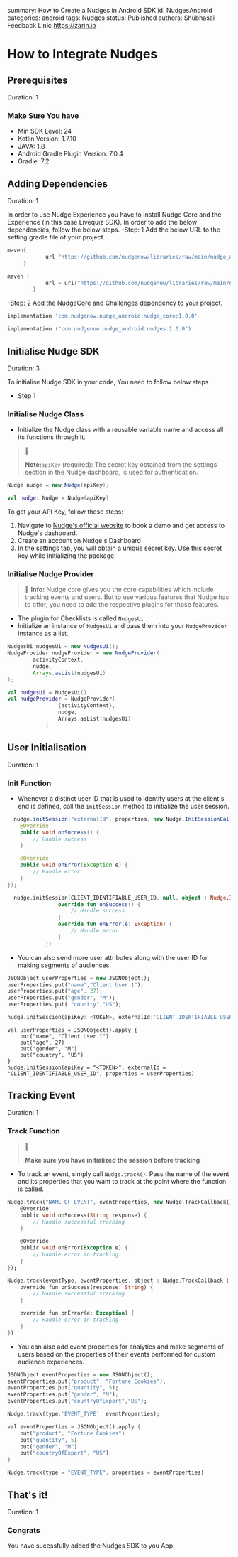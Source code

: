 summary: How to Create a Nudges in Android SDK
id: NudgesAndroid
categories: android
tags: Nudges
status: Published 
authors: Shubhasai
Feedback Link: https://zarin.io

# How to Integrate Nudges
<!-- ------------------------ -->
## Prerequisites 
Duration: 1

### Make Sure You have
- Min SDK Level: 24 
- Kotlin Version: 1.7.10 
- JAVA: 1.8 
- Android Gradle Plugin Version: 7.0.4
- Gradle: 7.2

<!-- ------------------------ -->
## Adding Dependencies
Duration: 1

In order to use Nudge Experience you have to Install Nudge Core and the Experience (in this case Livequiz SDK). In order to add the below dependencies, follow the below steps.
-Step: 1 Add the below URL to the setting.gradle file of your project.

```groovy
maven{
            url "https://github.com/nudgenow/libraries/raw/main/nudge_android/"
     }
```
```kotlin
maven {
            url = uri("https://github.com/nudgenow/libraries/raw/main/nudge_android/")
        }
```

-Step: 2 Add the NudgeCore and Challenges dependency to your project.

```groovy
implementation 'com.nudgenow.nudge_android:nudge_core:1.0.0'
```
```kotlin
implementation ("com.nudgenow.nudge_android:nudges:1.0.0")
```


<!-- ------------------------ -->
## Initialise Nudge SDK
Duration: 3

To initialise Nudge SDK in your code, You need to follow below steps
- Step 1
### Initialise Nudge Class

- Initialize the Nudge class with a reusable variable name and access all its functions through it.

> 🚧 
> 
> **Note:**`apiKey` (required): The secret key obtained from the settings section in the Nudge dashboard, is used for authentication.

```java Java
Nudge nudge = new Nudge(apiKey);
```
```kotlin Kotlin
val nudge: Nudge = Nudge(apiKey)
```
To get your API Key, follow these steps:
1. Navigate to [Nudge's official website](https://www.nudgenow.com/) to book a demo and get access to Nudge's dashboard.
2. Create an account on Nudge's Dashboard
3. In the settings tab, you will obtain a unique secret key. Use this secret key while initializing the package.

### Initialise Nudge Provider

> 📘 **Info:** Nudge core gives you the core capabilities which include tracking events and users. But to use various features that Nudge has to offer, you need to add the respective plugins for those features.

- The plugin for Checklists is called `NudgesUi`
- Initialize an instance of `NudgesUi` and pass them into your `NudgeProvider` instance as a list.

```java Java
NudgesUi nudgesUi = new NudgesUi();
NudgeProvider nudgeProvider = new NudgeProvider(
        activityContext,
        nudge,
        Arrays.asList(nudgesUi)
);

```
```kotlin
val nudgesUi = NudgesUi()
val nudgeProvider = NudgeProvider(
                {activityContext},
                nudge,
                Arrays.asList(nudgesUi)
            )
```

<!-- ------------------------ -->
## User Initialisation
Duration: 1
### Init Function
- Whenever a distinct user ID that is used to identify users at the client's end is defined, call the `initSession` method to initialize the user session.

```java Java
  nudge.initSession("externalId", properties, new Nudge.InitSessionCallback() {
    @Override
    public void onSuccess() {
        // Handle success
    }

    @Override
    public void onError(Exception e) {
        // Handle error
    }
});
```
```kotlin Kotlin
  nudge.initSession(CLIENT_IDENTIFIABLE_USER_ID, null, object : Nudge.InitSessionCallback {
                override fun onSuccess() {
                    // Handle success
                }
                override fun onError(e: Exception) {
                    // Handle error
                }
            })
```

- You can also send more user attributes along with the user ID for making segments of audiences.

```dart Java
JSONObject userProperties = new JSONObject();
userProperties.put("name","Client User 1");
userProperties.put("age", 27);
userProperties.put("gender", "M");
userProperties.put( "country","US");

nudge.initSession(apiKey: <TOKEN>, externalId:'CLIENT_IDENTIFIABLE_USER_ID',properties: userProperties);
```
```Text Kotlin
val userProperties = JSONObject().apply {
    put("name", "Client User 1")
    put("age", 27)
    put("gender", "M")
    put("country", "US")
}
nudge.initSession(apiKey = "<TOKEN>", externalId = "CLIENT_IDENTIFIABLE_USER_ID", properties = userProperties)
```
## Tracking Event
Duration: 1
### Track Function
> 🚧 
> 
> **Make sure you have initialized the session before tracking**

- To track an event, simply call `Nudge.track()`. Pass the name of the event and its properties that you want to track at the point where the function is called.

```dart Java
Nudge.track("NAME_OF_EVENT", eventProperties, new Nudge.TrackCallback() {
    @Override
    public void onSuccess(String response) {
        // Handle successful tracking
    }

    @Override
    public void onError(Exception e) {
        // Handle error in tracking
    }
});
```
```dart Kotlin
Nudge.track(eventType, eventProperties, object : Nudge.TrackCallback {
    override fun onSuccess(response: String) {
        // Handle successful tracking
    }

    override fun onError(e: Exception) {
        // Handle error in tracking
    }
})
```

- You can also add event properties for analytics and make segments of users based on the properties of their events performed for custom audience experiences.

```dart Java
JSONObject eventProperties = new JSONObject();
eventProperties.put("product", "Fortune Cookies");
eventProperties.put("quantity", 5);
eventProperties.put("gender", "M");
eventProperties.put("countryOfExport","US");

Nudge.track(type:'EVENT_TYPE', eventProperties);
```
```dart Kotlin
val eventProperties = JSONObject().apply {
    put("product", "Fortune Cookies")
    put("quantity", 5)
    put("gender", "M")
    put("countryOfExport", "US")
}

Nudge.track(type = "EVENT_TYPE", properties = eventProperties)
```

## That's it!
Duration: 1
### Congrats
You have sucessfully added the Nudges SDK to you App.